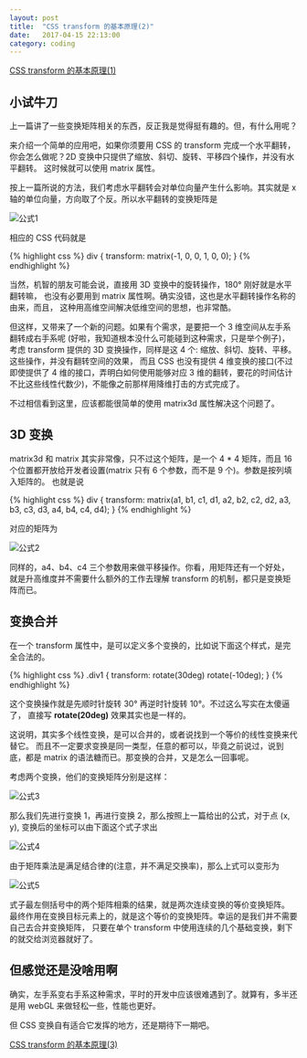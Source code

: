 ```yaml
---
layout: post
title:  "CSS transform 的基本原理(2)"
date:   2017-04-15 22:13:00
category: coding
---
```


[CSS transform 的基本原理(1)](http://crazydogs.github.io/coding/2017/04/15/CSS-transform-%E5%8E%9F%E7%90%86.html)

## 小试牛刀

上一篇讲了一些变换矩阵相关的东西，反正我是觉得挺有趣的。但，有什么用呢？

来介绍一个简单的应用吧，如果你须要用 CSS 的 transform 完成一个水平翻转，
你会怎么做呢？2D 变换中只提供了缩放、斜切、旋转、平移四个操作，并没有水平翻转。
这时候就可以使用 matrix 属性。

按上一篇所说的方法，我们考虑水平翻转会对单位向量产生什么影响。其实就是 x
轴的单位向量，方向取了个反。所以水平翻转的变换矩阵是

![公式1](http://crazydogs.github.io/images/css_transform_2_1.png)

相应的 CSS 代码就是

{% highlight css %}
div {
    transform: matrix(-1, 0, 0, 1, 0, 0);
}
{% endhighlight %}

当然，机智的朋友可能会说，直接用 3D 变换中的旋转操作，180° 刚好就是水平翻转嘛，
也没有必要用到 matrix 属性啊。确实没错，这也是水平翻转操作名称的由来，而且，
这种用高维空间解决低维空间的思想，也非常酷。

但这样，又带来了一个新的问题。如果有个需求，是要把一个 3 维空间从左手系翻转成右手系呢
(好啦，我知道根本没什么可能碰到这种需求，只是举个例子)，考虑 transform 提供的
3D 变换操作，同样是这 4 个: 缩放、斜切、旋转、平移。这些操作，并没有翻转空间的效果，
而且 CSS 也没有提供 4 维变换的接口(不过即使提供了 4 维的接口，弄明白如何使用能够对应
3 维的翻转，要花的时间估计不比这些线性代数少)，不能像之前那样用降维打击的方式完成了。

不过相信看到这里，应该都能很简单的使用 matrix3d 属性解决这个问题了。

## 3D 变换

matrix3d 和 matrix 其实非常像，只不过这个矩阵，是一个 4 * 4 矩阵，而且 16
个位置都开放给开发者设置(matrix 只有 6 个参数，而不是 9 个)。参数是按列填入矩阵的。
也就是说

{% highlight css %}
div {
    transform: matrix(a1, b1, c1, d1, a2, b2, c2, d2, a3, b3, c3, d3, a4, b4, c4, d4);
}
{% endhighlight %}

对应的矩阵为

![公式2](http://crazydogs.github.io/images/css_transform_2_2.png)

同样的，a4、b4、c4 三个参数用来做平移操作。你看，用矩阵还有一个好处，
就是升高维度并不需要什么额外的工作去理解 transform 的机制，都只是变换矩阵而已。

## 变换合并

在一个 transform 属性中，是可以定义多个变换的，比如说下面这个样式，是完全合法的。

{% highlight css %}
.div1 {
    transform: rotate(30deg) rotate(-10deg);
}
{% endhighlight %}

这个变换操作就是先顺时针旋转 30° 再逆时针旋转 10°。不过这么写实在太傻逼了，
直接写 **rotate(20deg)** 效果其实也是一样的。

这说明，其实多个线性变换，是可以合并的，或者说找到一个等价的线性变换来代替它。
而且不一定要求变换是同一类型，任意的都可以，毕竟之前说过，说到底，都是 matrix
的语法糖而已。那变换的合并，又是怎么一回事呢。

考虑两个变换，他们的变换矩阵分别是这样：

![公式3](http://crazydogs.github.io/images/css_transform_2_3.png)

那么我们先进行变换 1，再进行变换 2，那么按照上一篇给出的公式，对于点 (x, y),
变换后的坐标可以由下面这个式子求出

![公式4](http://crazydogs.github.io/images/css_transform_2_4.png)

由于矩阵乘法是满足结合律的(注意，并不满足交换率)，那么上式可以变形为

![公式5](http://crazydogs.github.io/images/css_transform_2_5.png)

式子最左侧括号中的两个矩阵相乘的结果，就是两次连续变换的等价变换矩阵。
最终作用在变换目标元素上的，就是这个等价的变换矩阵。幸运的是我们并不需要自己去合并变换矩阵，
只要在单个 transform 中使用连续的几个基础变换，剩下的就交给浏览器就好了。

## 但感觉还是没啥用啊

确实，左手系变右手系这种需求，平时的开发中应该很难遇到了。就算有，多半还是用
webGL 来做轻松一些，性能也更好。

但 CSS 变换自有适合它发挥的地方，还是期待下一期吧。

[CSS transform 的基本原理(3)](http://crazydogs.github.io/coding/2017/04/15/CSS-transform-%E5%8E%9F%E7%90%863.html)
